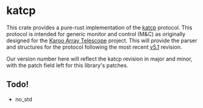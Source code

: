 # katcp

This crate provides a pure-rust implementation of the
[katcp](https://pythonhosted.org/katcp/) protocol. This protocol is intended for
generic monitor and control (M&C) as originally designed for the [Karoo
Array Telescope](http://ska.ac.za/) project. This will provide the parser and
structures for the protocol following the most recent
[v5.1](https://katcp-python.readthedocs.io/en/latest/_downloads/361189acb383a294be20d6c10c257cb4/NRF-KAT7-6.0-IFCE-002-Rev5-1.pdf) revision.

Our version number here will reflect the katcp revision in major and minor, with
the patch field left for this library's patches.

## Todo!

- no_std
